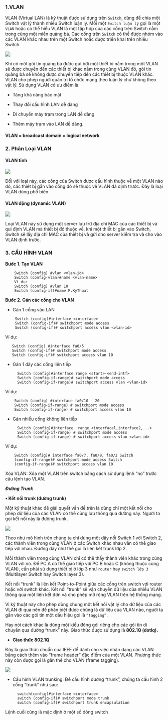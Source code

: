 ### 1.VLAN
VLAN (Virtual LAN) là kỹ thuật được sử dụng trên `Switch`, dùng để chia một Switch vật lý thành nhiều Switch luận lý. Mỗi một `Switch luận lý` gọi là một `VLAN` hoặc có thể hiểu VLAN là một tập hợp của các cổng trên Switch nằm trong cùng một miền quảng bá. Các cổng trên `Switch` có thể được nhóm vào các VLAN khác nhau trên một Switch hoặc được triển khai trên nhiều Switch.

![]( https://img001.prntscr.com/file/img001/GZjiJVHTSKGXOzl-UZ-hZg.png)


Khi có một gói tin quảng bá được gửi bởi một thiết bị nằm trong một VLAN sẽ được chuyển đến các thiết bị khác nằm trong cùng VLAN đó, gói tin quảng bá sẽ không được chuyển tiếp đến các thiết bị thuộc VLAN khác.
VLAN cho phép người quản trị tổ chức mạng theo luận lý chứ không theo vật lý. Sử dụng VLAN có ưu điểm là:

- Tăng khả năng bảo mật

- Thay đổi cấu hình LAN dễ dàng

- Di chuyển máy trạm trong LAN dễ dàng

- Thêm máy trạm vào LAN dễ dàng.

####  VLAN = broadcast domain = logical network
 
### 2.  Phân Loại VLAN
####    VLAN tĩnh
![]( https://img001.prntscr.com/file/img001/5KyBVmKNTuGixe8uBwSzOA.png)

Đối với loại này, các cổng của Switch được cấu hình thuộc về một VLAN nào đó, các thiết bị gắn vào cổng đó sẽ thuộc về VLAN đã định trước. Đây là loại VLAN dùng phổ biến.

#### VLAN động (dynamic VLAN)

![]( https://img001.prntscr.com/file/img001/ARxebpnYSj2YhPXjvvCo1A.png)

Loại VLAN này sử dụng một server lưu trữ địa chỉ MAC của các thiết bị và qui định VLAN mà thiết bị đó thuộc về, khi một thiết bị gắn vào Switch, Switch sẽ lấy địa chỉ MAC của thiết bị và gửi cho server kiểm tra và cho vào VLAN định trước.

### 3. CẤU HÌNH VLAN
 
**Bước 1. Tạo VLAN**

        Switch (config) #vlan <vlan-id>
        Switch (config-vlan)#name <vlan-name>
        Ví dụ:
        Switch (config) #vlan 10
        Switch (config-if)#name P.KyThuat
        
**Bước 2. Gán các cổng cho VLAN**
- Gán 1 cổng vào LAN

       Switch (config)#interface <interface>
       Switch (config-if)# switchport mode access
       Switch (config-if)# switchport access vlan <vlan-id>

Ví dụ:

       Switch (config) #interface fa0/5
       Switch (config-if)# switchport mode access
       Switch (config-if)# switchport access vlan 10
- Gán 1 dãy các cổng liên tiếp

        Switch (config)#interface range <start>-<end-intf> 
        Switch (config-if-range)# switchport mode access 
        Switch (config-if-range)# switchport access vlan <vlan-id>
        

Ví dụ:

        Switch (config) #interface fa0/10 - 20
        Switch (config-if-range) # switchport mode access
        Switch (config-if-range) # switchport access vlan 10
        
- Gán nhiều cổng không liên tiếp

        Switch (config)#interface  range <interfacel,interface2,...>
        Switch (config-if-range) # switchport mode access
        Switch (config-if-range) # switchport access vlan <vlan-id> 
Ví dụ:

        Switch (config)# interface fa0/7, fa0/9, fa0/2 Switch 
        (config-if-range)# switchport mode access Switch 
        (config-if-range)# switchport access vlan 10 
    
Xóa VLAN: Xóa một VLAN trên switch bằng cách sử dụng lệnh “no” trước câu lệnh tạo VLAN.


***Đường Trunk***


**• Kết nối trunk (đường trunk)**

Một kỹ thuật khác để giải quyết vấn đề trên là dùng chỉ một kết nối cho phép dữ liệu của các VLAN có thể cùng lưu thông qua đường này. Người ta gọi kết nối này là đường trunk.


![](https://img001.prntscr.com/file/img001/eSu_B_kJRfOfWegwjGU1OA.png)

Theo như mô hình trên chúng ta chỉ dùng một dây nối Switch 1 với Switch 2, các thành viên trong cùng VLAN ở các Switch khác nhau vẫn có thể giao tiếp với nhau. Đường dây như thế gọi là liên kết trunk lớp 2.

Mỗi thành viên trong cùng VLAN chỉ có thể thấy thành viên khác trong cùng VLAN với nó. Để PC A có thể giao tiếp với PC B hoặc C (không thuộc cùng VLAN), cần phải sử dụng thiết bị ở lớp 3 như `router` hay `switch lớp 3` (Multilayer Switch hay Switch layer 3).

Kết nối “trunk” là liên kết Point-to-Point giữa các cổng trên switch với router hoặc với switch khác. Kết nối “trunk” sẽ vận chuyển dữ liệu của nhiều VLAN thông qua một liên kết đơn và cho phép mở rộng VLAN trên hệ thống mạng.

Vì kỹ thuật này cho phép dùng chung một kết nối vật lý cho dữ liệu của các VLAN đi qua nên để phân biệt được chúng là dữ liệu của VLAN nào, người ta gắn vào các gói tin một dấu hiệu gọi là `“tagging”`.

Hay nói cách khác là dùng một kiểu đóng gói riêng cho các gói tin di chuyển qua đường “trunk” này. Giao thức được sử dụng là **802.1Q (dotlq).**
* **Giao thức 802.1Q**

Đây là giao thức chuẩn của IEEE dể dành cho việc nhận dạng các VLAN bằng cách thêm vào “frame header” đặc điểm của một VLAN. Phương thức này còn được gọi là gắn thẻ cho VLAN (frame tagging).


![](https://img001.prntscr.com/file/img001/ELmj_9Y7SzC9n8ykgh1c9Q.png)

* Cấu hình VLAN trunking: Để cấu hình đường “trunk”, chúng ta cấu hình 2 cổng “trunk” như sau:

        switch(config)#interface <interface>
        switch (config-if)# switchport mode trunk
        switch (config-if)# switchport trunk encapsulation

Lệnh cuối cùng là mặc định ở một số dòng switch
